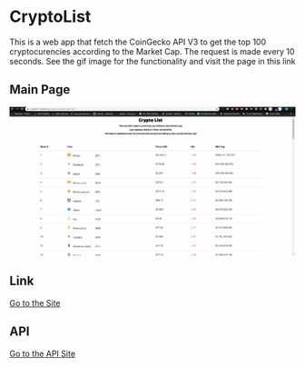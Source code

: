 # CryptoList

This is a web app that fetch the CoinGecko API V3 to get the top 100 cryptocurencies according to the Market Cap. The request is made every 10 seconds. See the gif image for the functionality and visit the page in this link

## Main Page

![alt text](/presentationResources/cryptoList.gif)

## Link

[Go to the Site](https://osvaldo111.github.io/CryptoList/View/index.html)

## API

[Go to the API Site](https://www.coingecko.com/api/documentations/v3)
